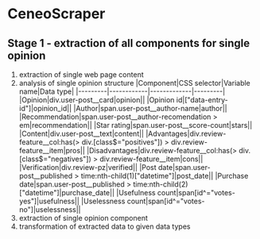 # CeneoScraper
## Stage 1 - extraction of all components for single opinion
1. extraction of single web page content
2. analysis of single opinion structure
|Component|CSS selector|Variable name|Data type|
|---------|------------|-------------|---------|
|Opinion|div.user-post__card|opinion||
|Opinion id|["data-entry-id"]|opinion_id||
|Author|span.user-post__author-name|author||
|Recommendation|span.user-post__author-recomendation > em|recommendation||
|Star rating|span.user-post__score-count|stars||
|Content|div.user-post__text|content||
|Advantages|div.review-feature__col:has(> div.[class$="positives"]) > div.review-feature__item|pros||
|Disadvantages|div.review-feature__col:has(> div.[class$="negatives"]) > div.review-feature__item|cons||
|Verification|div.review-pz|verified||
|Post date|span.user-post__published > time:nth-child(1)["datetime"]|post_date||
|Purchase date|span.user-post__published > time:nth-child(2)["datetime"]|purchase_date||
|Usefulness count|span[id^="votes-yes"]|usefulness||
|Uselessness count|span[id^="votes-no"]|uselessness||
3. extraction of single opinion component
4. transformation of extracted data to given data types